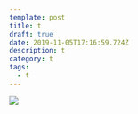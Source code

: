 ```yaml
---
template: post
title: t
draft: true
date: 2019-11-05T17:16:59.724Z
description: t
category: t
tags:
  - t
---
```

![](/media/cs.jpeg)
